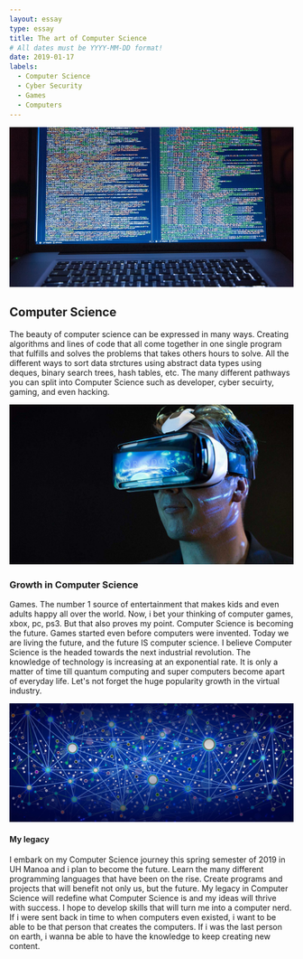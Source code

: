 ```yaml
---
layout: essay
type: essay
title: The art of Computer Science
# All dates must be YYYY-MM-DD format!
date: 2019-01-17
labels:
  - Computer Science
  - Cyber Security
  - Games
  - Computers
---
```


<img class="ui large left circular floated image" src="../images/ComputerScience.jpg">

## Computer Science

The beauty of computer science can be expressed in many ways. Creating algorithms and lines of code that all come together in one single program that fulfills and solves the problems that takes others hours to solve. All the different ways to sort data strctures using abstract data types using deques, binary search trees, hash tables, etc. The many different pathways you can split into Computer Science such as developer, cyber secuirty, gaming, and even hacking. 

<img class="ui large left circular floated image" src="../images/VirtualReality.jpg">

### Growth in Computer Science

Games. The number 1 source of entertainment that makes kids and even adults happy all over the world. Now, i bet your thinking of computer games, xbox, pc, ps3. But that also proves my point. Computer Science is becoming the future. Games started even before computers were invented. Today we are living the future, and the future IS computer science. I believe Computer Science is the headed towards the next industrial revolution. The knowledge of technology is increasing at an exponential rate. It is only a matter of time till quantum computing and super computers become apart of everyday life. Let's not forget the huge popularity growth in the virtual industry. 

<img class="ui large left circular floated image" src="../images/graph.jpg">

#### My legacy

I embark on my Computer Science journey this spring semester of 2019 in UH Manoa and i plan to become the future. Learn the many different programming languages that have been on the rise. Create programs and projects that will benefit not only us, but the future. My legacy in Computer Science will redefine what Computer Science is and my ideas will thrive with success. I hope to develop skills that will turn me into a computer nerd. If i were sent back in time to when computers even existed, i want to be able to be that person that creates the computers. If i was the last person on earth, i wanna be able to have the knowledge to keep creating new content. 

